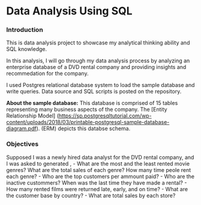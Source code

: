 # Data Analysis Using SQL 

### Introduction
This is data analysis project to showcase my analytical thinking ability and SQL knowledge.

In this analysis, I will go through my data analysis process by analyzing an enterprise database of a DVD rental company and providing insights and recommedation for the company.

I used Postgres relational database system to load the sample database and write queries. Data source and SQL scripts is posted on the repository.  

**About the sample database:** This database is comprised of 15 tables representing many business aspects of the company. The [Entity Relationship Model] (https://sp.postgresqltutorial.com/wp-content/uploads/2018/03/printable-postgresql-sample-database-diagram.pdf). (ERM) depicts this databse schema. 
	
### Objectives 
Supposed I was a newly hired data analyst for the DVD rental company, and I was asked to generated , 
	- What are the most and the least rented movie genres? What are the total sales of each genre? How many time peole rent each genre?
	- Who are the top customers per ammount paid?
	- Who are the inactive custommers? When was the last time they have made a rental? 
	- How many rented films were returned late, early, and on time?
	- What are the customer base by country?
	- What are total sales by each store?

